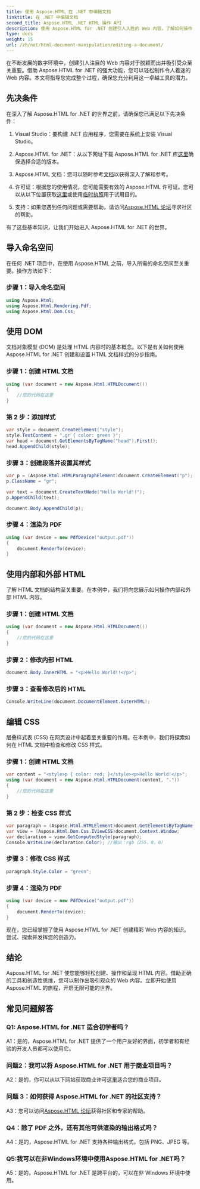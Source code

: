 ```yaml
---
title: 使用 Aspose.HTML 在 .NET 中编辑文档
linktitle: 在 .NET 中编辑文档
second_title: Aspose.HTML .NET HTML 操作 API
description: 使用 Aspose.HTML for .NET 创建引人入胜的 Web 内容。了解如何操作 HTML、CSS 等。
type: docs
weight: 15
url: /zh/net/html-document-manipulation/editing-a-document/
---
```


在不断发展的数字环境中，创建引人注目的 Web 内容对于脱颖而出并吸引受众至关重要。借助 Aspose.HTML for .NET 的强大功能，您可以轻松制作令人着迷的 Web 内容。本文将指导您完成整个过程，确保您充分利用这一卓越工具的潜力。

## 先决条件

在深入了解 Aspose.HTML for .NET 的世界之前，请确保您已满足以下先决条件：

1. Visual Studio：要构建 .NET 应用程序，您需要在系统上安装 Visual Studio。

2. Aspose.HTML for .NET：从以下网址下载 Aspose.HTML for .NET 库[这里](https://releases.aspose.com/html/net/)确保选择合适的版本。

3.  Aspose.HTML 文档：您可以随时参考[文档](https://reference.aspose.com/html/net/)以获得深入了解和参考。

4. 许可证：根据您的使用情况，您可能需要有效的 Aspose.HTML 许可证。您可以从以下位置获取[这里](https://purchase.aspose.com/buy)或使用[临时执照](https://purchase.aspose.com/temporary-license/)用于试用目的。

5. 支持：如果您遇到任何问题或需要帮助，请访问[Aspose.HTML 论坛](https://forum.aspose.com/)寻求社区的帮助。

有了这些基本知识，让我们开始进入 Aspose.HTML for .NET 的世界。

## 导入命名空间

在任何 .NET 项目中，在使用 Aspose.HTML 之前，导入所需的命名空间至关重要。操作方法如下：

### 步骤 1：导入命名空间

```csharp
using Aspose.Html;
using Aspose.Html.Rendering.Pdf;
using Aspose.Html.Dom.Css;
```

## 使用 DOM

文档对象模型 (DOM) 是处理 HTML 内容时的基本概念。以下是有关如何使用 Aspose.HTML for .NET 创建和设置 HTML 文档样式的分步指南。

### 步骤 1：创建 HTML 文档

```csharp
using (var document = new Aspose.Html.HTMLDocument())
{
    //您的代码在这里
}
```

### 第 2 步：添加样式

```csharp
var style = document.CreateElement("style");
style.TextContent = ".gr { color: green }";
var head = document.GetElementsByTagName("head").First();
head.AppendChild(style);
```

### 步骤 3：创建段落并设置其样式

```csharp
var p = (Aspose.Html.HTMLParagraphElement)document.CreateElement("p");
p.ClassName = "gr";

var text = document.CreateTextNode("Hello World!!");
p.AppendChild(text);

document.Body.AppendChild(p);
```

### 步骤 4：渲染为 PDF

```csharp
using (var device = new PdfDevice("output.pdf"))
{
    document.RenderTo(device);
}
```

## 使用内部和外部 HTML

了解 HTML 文档的结构至关重要。在本例中，我们将向您展示如何操作内部和外部 HTML 内容。

### 步骤 1：创建 HTML 文档

```csharp
using (var document = new Aspose.Html.HTMLDocument())
{
    //您的代码在这里
}
```

### 步骤 2：修改内部 HTML

```csharp
document.Body.InnerHTML = "<p>Hello World!!</p>";
```

### 步骤 3：查看修改后的 HTML

```csharp
Console.WriteLine(document.DocumentElement.OuterHTML);
```

## 编辑 CSS

层叠样式表 (CSS) 在网页设计中起着至关重要的作用。在本例中，我们将探索如何在 HTML 文档中检查和修改 CSS 样式。

### 步骤 1：创建 HTML 文档

```csharp
var content = "<style>p { color: red; }</style><p>Hello World!</p>";
using (var document = new Aspose.Html.HTMLDocument(content, "."))
{
    //您的代码在这里
}
```

### 第 2 步：检查 CSS 样式

```csharp
var paragraph = (Aspose.Html.HTMLElement)document.GetElementsByTagName("p").First();
var view = (Aspose.Html.Dom.Css.IViewCSS)document.Context.Window;
var declaration = view.GetComputedStyle(paragraph);
Console.WriteLine(declaration.Color); //输出：rgb（255，0，0）
```

### 步骤 3：修改 CSS 样式

```csharp
paragraph.Style.Color = "green";
```

### 步骤 4：渲染为 PDF

```csharp
using (var device = new PdfDevice("output.pdf"))
{
    document.RenderTo(device);
}
```

现在，您已经掌握了使用 Aspose.HTML for .NET 创建精彩 Web 内容的知识。尝试、探索并发挥您的创造力。

## 结论

Aspose.HTML for .NET 使您能够轻松创建、操作和呈现 HTML 内容。借助正确的工具和创造性思维，您可以制作出吸引观众的 Web 内容。立即开始使用 Aspose.HTML 的旅程，开启无限可能的世界。

## 常见问题解答

### Q1: Aspose.HTML for .NET 适合初学者吗？

A1：是的，Aspose.HTML for .NET 提供了一个用户友好的界面，初学者和有经验的开发人员都可以使用它。

### 问题2：我可以将 Aspose.HTML for .NET 用于商业项目吗？

 A2：是的，你可以从以下网站获取商业许可[这里](https://purchase.aspose.com/buy)适合您的商业项目。

### 问题 3：如何获得 Aspose.HTML for .NET 的社区支持？

 A3：您可以访问[Aspose.HTML 论坛](https://forum.aspose.com/)获得社区和专家的帮助。

### Q4：除了 PDF 之外，还有其他可供渲染的输出格式吗？

A4：是的，Aspose.HTML for .NET 支持各种输出格式，包括 PNG、JPEG 等。

### Q5:我可以在非Windows环境中使用Aspose.HTML for .NET吗？

A5：是的，Aspose.HTML for .NET 是跨平台的，可以在非 Windows 环境中使用。